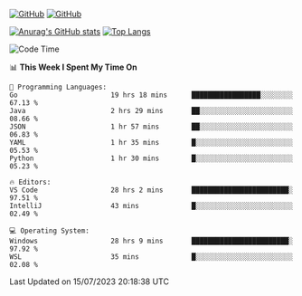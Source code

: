 [![GitHub](https://img.shields.io/github/followers/sharpxk?style=social)](https://github.com/sharpxk) [![GitHub](https://img.shields.io/github/stars/sharpxk?style=social)](https://github.com/sharpxk)

[![Anurag's GitHub stats](https://github-readme-stats-git-masterrstaa-rickstaa.vercel.app/api?username=sharpxk&hide=contribs,prs,issues&show_icons=true&theme=tokyonight)](https://github.com/anuraghazra/github-readme-stats)
[![Top Langs](https://github-readme-stats-git-masterrstaa-rickstaa.vercel.app/api/top-langs/?username=sharpxk&layout=compact&theme=tokyonight)](https://github.com/anuraghazra/github-readme-stats)

<!--START_SECTION:waka-->
![Code Time](http://img.shields.io/badge/Code%20Time-253%20hrs%2043%20mins-blue)

📊 **This Week I Spent My Time On** 

```text
💬 Programming Languages: 
Go                       19 hrs 18 mins      █████████████████░░░░░░░░   67.13 % 
Java                     2 hrs 29 mins       ██░░░░░░░░░░░░░░░░░░░░░░░   08.66 % 
JSON                     1 hr 57 mins        ██░░░░░░░░░░░░░░░░░░░░░░░   06.83 % 
YAML                     1 hr 35 mins        █░░░░░░░░░░░░░░░░░░░░░░░░   05.53 % 
Python                   1 hr 30 mins        █░░░░░░░░░░░░░░░░░░░░░░░░   05.23 % 

🔥 Editors: 
VS Code                  28 hrs 2 mins       ████████████████████████░   97.51 % 
IntelliJ                 43 mins             █░░░░░░░░░░░░░░░░░░░░░░░░   02.49 % 

💻 Operating System: 
Windows                  28 hrs 9 mins       ████████████████████████░   97.92 % 
WSL                      35 mins             █░░░░░░░░░░░░░░░░░░░░░░░░   02.08 % 
```


 Last Updated on 15/07/2023 20:18:38 UTC
<!--END_SECTION:waka-->
